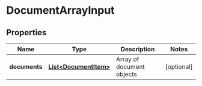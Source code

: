
# DocumentArrayInput

## Properties
Name | Type | Description | Notes
------------ | ------------- | ------------- | -------------
**documents** | [**List&lt;DocumentItem&gt;**](DocumentItem.md) | Array of document objects |  [optional]



